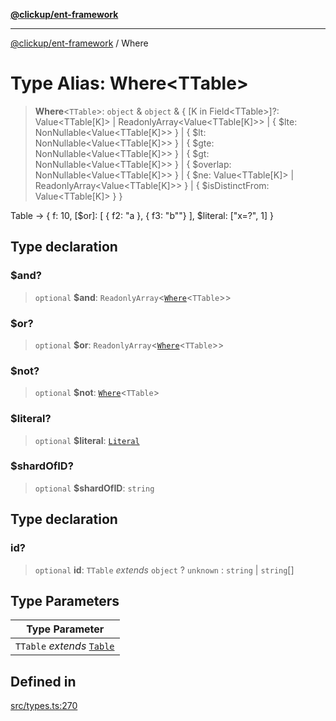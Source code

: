 [**@clickup/ent-framework**](../README.md)

***

[@clickup/ent-framework](../globals.md) / Where

# Type Alias: Where\<TTable\>

> **Where**\<`TTable`\>: `object` & `object` & \{ \[K in Field\<TTable\>\]?: Value\<TTable\[K\]\> \| ReadonlyArray\<Value\<TTable\[K\]\>\> \| \{ $lte: NonNullable\<Value\<TTable\[K\]\>\> \} \| \{ $lt: NonNullable\<Value\<TTable\[K\]\>\> \} \| \{ $gte: NonNullable\<Value\<TTable\[K\]\>\> \} \| \{ $gt: NonNullable\<Value\<TTable\[K\]\>\> \} \| \{ $overlap: NonNullable\<Value\<TTable\[K\]\>\> \} \| \{ $ne: Value\<TTable\[K\]\> \| ReadonlyArray\<Value\<TTable\[K\]\>\> \} \| \{ $isDistinctFrom: Value\<TTable\[K\]\> \} \}

Table -> { f: 10, [$or]: [ { f2: "a }, { f3: "b""} ], $literal: ["x=?", 1] }

## Type declaration

### $and?

> `optional` **$and**: `ReadonlyArray`\<[`Where`](Where.md)\<`TTable`\>\>

### $or?

> `optional` **$or**: `ReadonlyArray`\<[`Where`](Where.md)\<`TTable`\>\>

### $not?

> `optional` **$not**: [`Where`](Where.md)\<`TTable`\>

### $literal?

> `optional` **$literal**: [`Literal`](Literal.md)

### $shardOfID?

> `optional` **$shardOfID**: `string`

## Type declaration

### id?

> `optional` **id**: `TTable` *extends* `object` ? `unknown` : `string` \| `string`[]

## Type Parameters

| Type Parameter |
| ------ |
| `TTable` *extends* [`Table`](Table.md) |

## Defined in

[src/types.ts:270](https://github.com/clickup/ent-framework/blob/master/src/types.ts#L270)
